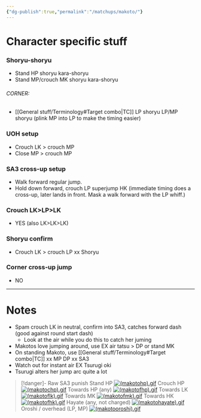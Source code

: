 ```yaml
---
{"dg-publish":true,"permalink":"/matchups/makoto/"}
---
```


# Character specific stuff
### Shoryu-shoryu
- Stand HP shoryu kara-shoryu
- Stand MP/crouch MK shoryu kara-shoryu
###### CORNER:
- [[General stuff/Terminology#Target combo\|TC]] LP shoryu LP/MP shoryu (plink MP into LP to make the timing easier)
### UOH setup
- Crouch LK > crouch MP
- Close MP > crouch MP
### SA3 cross-up setup
- Walk forward regular jump. 
- Hold down forward, crouch LP superjump HK (immediate timing does a cross-up, later lands in front. Mask a walk forward with the LP whiff.) 
### Crouch LK>LP>LK
- YES (also LK>LK>LK)
### Shoryu confirm
- Crouch LK > crouch LP xx Shoryu
### Corner cross-up jump
- NO
***
# Notes
- Spam crouch LK in neutral, confirm into SA3, catches forward dash (good against round start dash)
	- Look at the air while you do this to catch her juming
- Makotos love jumping around, use EX air tatsu > DP or stand MK
- On standing Makoto, use [[General stuff/Terminology#Target combo\|TC]] xx MP DP xx SA3
- Watch out for instant air EX Tsurugi oki
- Tsurugi alters her jump arc quite a lot

> [!danger]- Raw SA3 punish
> Stand HP
[![(makotohp).gif](https://wiki.supercombo.gg/images/6/6a/%28makotohp%29.gif)](https://wiki.supercombo.gg/w/File:(makotohp).gif)
> Crouch HP
[![(makotochp).gif](https://wiki.supercombo.gg/images/7/74/%28makotochp%29.gif)](https://wiki.supercombo.gg/w/File:(makotochp).gif)
> Towards HP (any)
[![(makotofhp).gif](https://wiki.supercombo.gg/images/7/7c/%28makotofhp%29.gif)](https://wiki.supercombo.gg/w/File:(makotofhp).gif)
> Towards LK
[![(makotoflk).gif](https://wiki.supercombo.gg/images/0/07/%28makotoflk%29.gif)](https://wiki.supercombo.gg/w/File:(makotoflk).gif)
> Towards MK
[![(makotofmk).gif](https://wiki.supercombo.gg/images/b/b8/%28makotofmk%29.gif)](https://wiki.supercombo.gg/w/File:(makotofmk).gif)
> Towards HK
[![(makotofhk).gif](https://wiki.supercombo.gg/images/d/d0/%28makotofhk%29.gif)](https://wiki.supercombo.gg/w/File:(makotofhk).gif)
> Hayate (any, not charged)
[![(makotohayate).gif](https://wiki.supercombo.gg/images/1/10/%28makotohayate%29.gif)](https://wiki.supercombo.gg/w/File:(makotohayate).gif)
> Oroshi / overhead (LP, MP)
[![(makotooroshi).gif](https://wiki.supercombo.gg/images/6/6e/%28makotooroshi%29.gif)](https://wiki.supercombo.gg/w/File:(makotooroshi).gif)